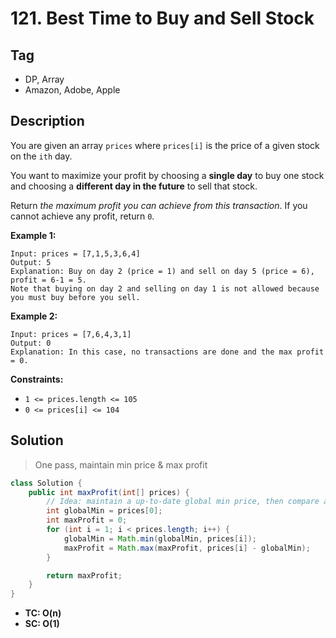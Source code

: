 # 121. Best Time to Buy and Sell Stock

## Tag

- DP, Array
- Amazon, Adobe, Apple

## Description 

You are given an array `prices` where `prices[i]` is the price of a given stock on the `ith` day.

You want to maximize your profit by choosing a **single day** to buy one stock and choosing a **different day in the future** to sell that stock.

Return *the maximum profit you can achieve from this transaction*. If you cannot achieve any profit, return `0`.

 

**Example 1:**

```
Input: prices = [7,1,5,3,6,4]
Output: 5
Explanation: Buy on day 2 (price = 1) and sell on day 5 (price = 6), profit = 6-1 = 5.
Note that buying on day 2 and selling on day 1 is not allowed because you must buy before you sell.
```

**Example 2:**

```
Input: prices = [7,6,4,3,1]
Output: 0
Explanation: In this case, no transactions are done and the max profit = 0.
```

 

**Constraints:**

- `1 <= prices.length <= 105`
- `0 <= prices[i] <= 104`



## Solution

> One pass, maintain min price & max profit

```java
class Solution {
    public int maxProfit(int[] prices) {
        // Idea: maintain a up-to-date global min price, then compare and update the global max profit
        int globalMin = prices[0];
        int maxProfit = 0;
        for (int i = 1; i < prices.length; i++) {
            globalMin = Math.min(globalMin, prices[i]);
            maxProfit = Math.max(maxProfit, prices[i] - globalMin);
        }

        return maxProfit;
    }
}
```



- **TC: O(n)**
- **SC: O(1)**